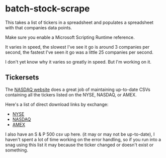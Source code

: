 # batch-stock-scrape

This takes a list of tickers in a spreadsheet and populates a spreadsheet with that companies data points.

Make sure you enable a Microsoft Scripting Runtime reference.

It varies in speed, the slowest I've see it go is around 3 companies per second, the fastest I've seen it go was a little 25 companies per second.

I don't yet know why it varies so greatly in speed. But I'm working on it.

## Tickersets

The <a href="http://www.nasdaq.com/screening/company-list.aspx">NASDAQ website</a> does a great job of maintaining up-to-date CSVs containing all the tickers listed on the NYSE, NASDAQ, or AMEX.

Here's a list of direct download links by exchange:
<ul>
  <li><a href="http://www.nasdaq.com/screening/companies-by-industry.aspx?exchange=NYSE">NYSE</a></li>
  <li><a href="http://www.nasdaq.com/screening/companies-by-industry.aspx?exchange=NASDAQ">NASDAQ</a></li>
  <li><a href="http://www.nasdaq.com/screening/companies-by-industry.aspx?exchange=AMEX">AMEX</a></li>
</ul>

I also have an S & P 500 csv up here. (it may or may not be up-to-date), I haven't spent a lot of time working on the error handling, so if you run into a snag using this list it may because the ticker changed or doesn't exist or something.

